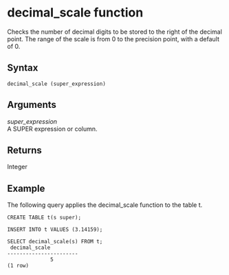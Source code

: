 # decimal\_scale function<a name="r_decimal_scale"></a>

Checks the number of decimal digits to be stored to the right of the decimal point\. The range of the scale is from 0 to the precision point, with a default of 0\.

## Syntax<a name="r_decimal_scale-synopsis"></a>

```
decimal_scale (super_expression)
```

## Arguments<a name="r_decimal_scale-arguments"></a>

*super\_expression*  
A SUPER expression or column\.

## Returns<a name="r_decimal_scale-returns"></a>

Integer

## Example<a name="r_decimal_scale_example"></a>

The following query applies the decimal\_scale function to the table t\.

```
CREATE TABLE t(s super);

INSERT INTO t VALUES (3.14159);

SELECT decimal_scale(s) FROM t;
 decimal_scale
-----------------------
              5
(1 row)
```